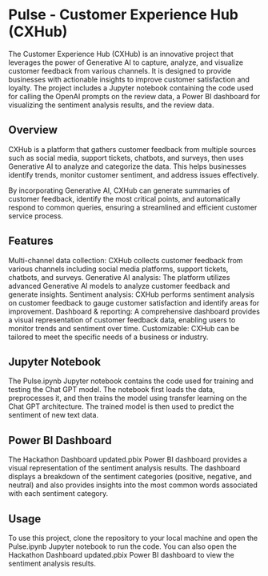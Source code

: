 # Pulse - Customer Experience Hub (CXHub)
The Customer Experience Hub (CXHub) is an innovative project that leverages the power of Generative AI to capture, analyze, and visualize customer feedback from various channels. It is designed to provide businesses with actionable insights to improve customer satisfaction and loyalty. The project  includes a Jupyter notebook containing the code used for calling the OpenAI prompts on the review data, a Power BI dashboard for visualizing the sentiment analysis results, and the review data.

## Overview
CXHub is a platform that gathers customer feedback from multiple sources such as social media, support tickets, chatbots, and surveys, then uses Generative AI to analyze and categorize the data. This helps businesses identify trends, monitor customer sentiment, and address issues effectively.

By incorporating Generative AI, CXHub can generate summaries of customer feedback, identify the most critical points, and automatically respond to common queries, ensuring a streamlined and efficient customer service process.

## Features
Multi-channel data collection: CXHub collects customer feedback from various channels including social media platforms, support tickets, chatbots, and surveys.
Generative AI analysis: The platform utilizes advanced Generative AI models to analyze customer feedback and generate insights.
Sentiment analysis: CXHub performs sentiment analysis on customer feedback to gauge customer satisfaction and identify areas for improvement.
Dashboard & reporting: A comprehensive dashboard provides a visual representation of customer feedback data, enabling users to monitor trends and sentiment over time.
Customizable: CXHub can be tailored to meet the specific needs of a business or industry.

## Jupyter Notebook
The Pulse.ipynb Jupyter notebook contains the code used for training and testing the Chat GPT model. The notebook first loads the data, preprocesses it, and then trains the model using transfer learning on the Chat GPT architecture. The trained model is then used to predict the sentiment of new text data.

## Power BI Dashboard
The Hackathon Dashboard updated.pbix Power BI dashboard provides a visual representation of the sentiment analysis results. The dashboard displays a breakdown of the sentiment categories (positive, negative, and neutral) and also provides insights into the most common words associated with each sentiment category.

## Usage
To use this project, clone the repository to your local machine and open the Pulse.ipynb Jupyter notebook to run the code. You can also open the Hackathon Dashboard updated.pbix Power BI dashboard to view the sentiment analysis results.

